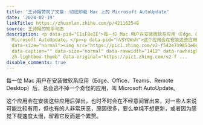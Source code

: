 ```yaml
---
title: '王诗翔赞同了文章: 彻底卸载 Mac 上的 Microsoft AutoUpdate'
date: '2024-02-19'
linkTitle: https://zhuanlan.zhihu.com/p/421162548
source: 王诗翔的知乎动态
description: <p data-pid="C1sF8eIE">每一位 Mac 用户在安装微软系应用（Edge、Office、Teams、Remote Desktop）后，总会逃不掉一个奇怪的应用，叫
  Microsoft AutoUpdate。</p><p data-pid="hVSYQWsh">这个应用会在安装这些应用后弹出，也时不时会在不经意间冒出来，对一些人来说可能比较有用，但也有的人非常厌恶，原因很多，要么单纯不想更新，或者因为感觉下载速度太慢，留着它反而是个累赘。</p><figure
  data-size="normal"><img src="https://pic1.zhimg.com/v2-f542e719853e0e7cec54af0ff0d614c8_1440w.jpg"
  data-caption="" data-size="normal" data-rawwidth="1412" data-rawheight="472" class="origin_image
  zh-lightbox-thumb" data-original="https://pic1.zhimg.com/v2-f ...
disable_comments: true
---
```

<p data-pid="C1sF8eIE">每一位 Mac 用户在安装微软系应用（Edge、Office、Teams、Remote Desktop）后，总会逃不掉一个奇怪的应用，叫 Microsoft AutoUpdate。</p><p data-pid="hVSYQWsh">这个应用会在安装这些应用后弹出，也时不时会在不经意间冒出来，对一些人来说可能比较有用，但也有的人非常厌恶，原因很多，要么单纯不想更新，或者因为感觉下载速度太慢，留着它反而是个累赘。</p><figure data-size="normal"><img src="https://pic1.zhimg.com/v2-f542e719853e0e7cec54af0ff0d614c8_1440w.jpg" data-caption="" data-size="normal" data-rawwidth="1412" data-rawheight="472" class="origin_image zh-lightbox-thumb" data-original="https://pic1.zhimg.com/v2-f ...